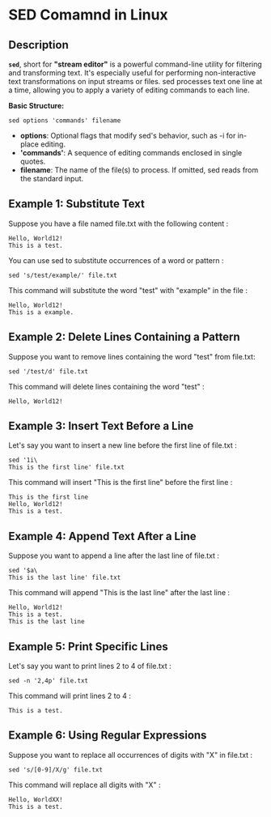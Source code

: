 # SED Comamnd in Linux

## Description

**`sed`**, short for **"stream editor"** is a powerful command-line utility for filtering and transforming text. It's especially useful for performing non-interactive text transformations on input streams or files. sed processes text one line at a time, allowing you to apply a variety of editing commands to each line.

**Basic Structure:**
```
sed options 'commands' filename
```
- **options**: Optional flags that modify sed's behavior, such as -i for in-place editing.
- **'commands'**: A sequence of editing commands enclosed in single quotes.
- **filename**: The name of the file(s) to process. If omitted, sed reads from the standard input.

## Example 1: Substitute Text
Suppose you have a file named file.txt with the following content :
```
Hello, World12!
This is a test.
```
You can use sed to substitute occurrences of a word or pattern :
```
sed 's/test/example/' file.txt
```
This command will substitute the word "test" with "example" in the file :
```
Hello, World12!
This is a example.
```

## Example 2: Delete Lines Containing a Pattern
Suppose you want to remove lines containing the word "test" from file.txt:
```
sed '/test/d' file.txt
```
This command will delete lines containing the word "test" :
```
Hello, World12!
```

## Example 3: Insert Text Before a Line
Let's say you want to insert a new line before the first line of file.txt :
```
sed '1i\
This is the first line' file.txt
```
This command will insert "This is the first line" before the first line :
```
This is the first line
Hello, World12!
This is a test.
```

## Example 4: Append Text After a Line
Suppose you want to append a line after the last line of file.txt :
```
sed '$a\
This is the last line' file.txt
```
This command will append "This is the last line" after the last line :
```
Hello, World12!
This is a test.
This is the last line
```

## Example 5: Print Specific Lines
Let's say you want to print lines 2 to 4 of file.txt :
```
sed -n '2,4p' file.txt
```
This command will print lines 2 to 4 :
```
This is a test.
```

## Example 6: Using Regular Expressions
Suppose you want to replace all occurrences of digits with "X" in file.txt :
```
sed 's/[0-9]/X/g' file.txt
```
This command will replace all digits with "X" :
```
Hello, WorldXX!
This is a test.
```
